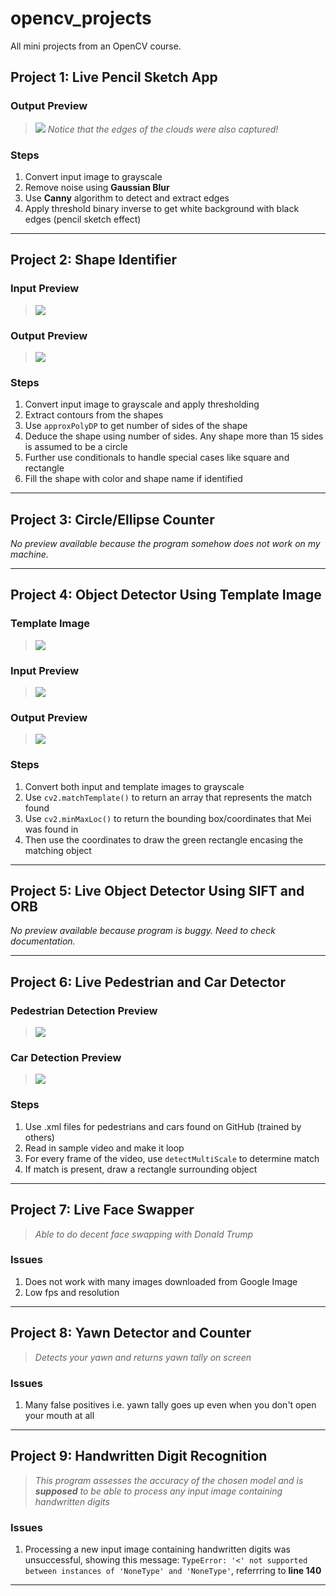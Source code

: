 # opencv_projects
All mini projects from an OpenCV course.

## Project 1: Live Pencil Sketch App

### Output Preview
> ![](https://i.imgur.com/VkFQN0W.png)
> *Notice that the edges of the clouds were also captured!*

### Steps
1. Convert input image to grayscale
2. Remove noise using **Gaussian Blur**
3. Use **Canny** algorithm to detect and extract edges
4. Apply threshold binary inverse to get white background with black edges (pencil sketch effect)

---

## Project 2: Shape Identifier

### Input Preview
> ![](https://i.imgur.com/7k2zOqo.png)

### Output Preview
> ![](https://i.imgur.com/qOrPMWa.png)

### Steps
1. Convert input image to grayscale and apply thresholding
2. Extract contours from the shapes
3. Use `approxPolyDP` to get number of sides of the shape
4. Deduce the shape using number of sides. Any shape more than 15 sides is assumed to be a circle
5. Further use conditionals to handle special cases like square and rectangle
6. Fill the shape with color and shape name if identified

---

## Project 3: Circle/Ellipse Counter
*No preview available because the program somehow does not work on my machine.*

---

## Project 4: Object Detector Using Template Image

### Template Image
>![](https://i.imgur.com/XjCrIAH.png)

### Input Preview
>![](https://i.imgur.com/pjDD4dx.png)

### Output Preview
>![](https://i.imgur.com/414KJFU.png)

### Steps
1. Convert both input and template images to grayscale
2. Use `cv2.matchTemplate()` to return an array that represents the match found
3. Use `cv2.minMaxLoc()` to return the bounding box/coordinates that Mei was found in
4. Then use the coordinates to draw the green rectangle encasing the matching object

---

## Project 5: Live Object Detector Using SIFT and ORB
*No preview available because program is buggy. Need to check documentation.*

---

## Project 6: Live Pedestrian and Car Detector

### Pedestrian Detection Preview
> ![](https://i.imgur.com/88I0ZHP.png)

### Car Detection Preview
> ![](https://i.imgur.com/wmI3876.jpg)

### Steps
1. Use .xml files for pedestrians and cars found on GitHub (trained by others)
2. Read in sample video and make it loop
3. For every frame of the video, use `detectMultiScale` to determine match
4. If match is present, draw a rectangle surrounding object

---

## Project 7: Live Face Swapper
> *Able to do decent face swapping with Donald Trump*

### Issues
1. Does not work with many images downloaded from Google Image
2. Low fps and resolution

---

## Project 8: Yawn Detector and Counter
> *Detects your yawn and returns yawn tally on screen*

### Issues
1. Many false positives i.e. yawn tally goes up even when you don't open your mouth at all

---

## Project 9: Handwritten Digit Recognition
> *This program assesses the accuracy of the chosen model and is **supposed** to be able to process any input image containing handwritten digits*

### Issues
1. Processing a new input image containing handwritten digits was unsuccessful, showing this message: `TypeError: '<' not supported between instances of 'NoneType' and 'NoneType'`, referrring to **line 140**

---










